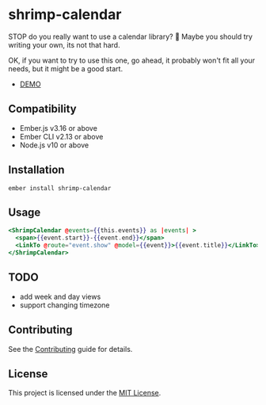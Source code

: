 shrimp-calendar
==============================================================================

STOP do you really want to use a calendar library? :shrimp:
Maybe you should try writing your own, its not that hard.

OK, if you want to try to use this one, go ahead, it probably won't fit all your
needs, but it might be a good start.

* [DEMO](https://festive-mayer-9f9c8b.netlify.app/)


Compatibility
------------------------------------------------------------------------------

* Ember.js v3.16 or above
* Ember CLI v2.13 or above
* Node.js v10 or above


Installation
------------------------------------------------------------------------------

```
ember install shrimp-calendar
```


Usage
------------------------------------------------------------------------------

```hbs
<ShrimpCalendar @events={{this.events}} as |events| >
  <span>{{event.start}}-{{event.end}}</span>
  <LinkTo @route="event.show" @model={{event}}>{{event.title}}</LinkTo>
</ShrimpCalendar>
```

TODO
------------------------------------------------------------------------------
* add week and day views
* support changing timezone


Contributing
------------------------------------------------------------------------------

See the [Contributing](CONTRIBUTING.md) guide for details.


License
------------------------------------------------------------------------------

This project is licensed under the [MIT License](LICENSE.md).
